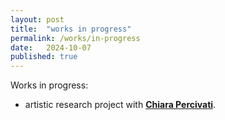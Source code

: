 ```yaml
---
layout: post
title:  "works in progress"
permalink: /works/in-progress
date:   2024-10-07
published: true
---
```


Works in progress:

- artistic research project with [**Chiara Percivati**][percivati].

[percivati]: https://www.chiarapercivati.net/
